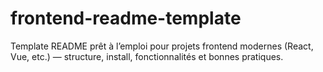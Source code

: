 # frontend-readme-template
Template README prêt à l’emploi pour projets frontend modernes (React, Vue, etc.) — structure, install, fonctionnalités et bonnes pratiques.
